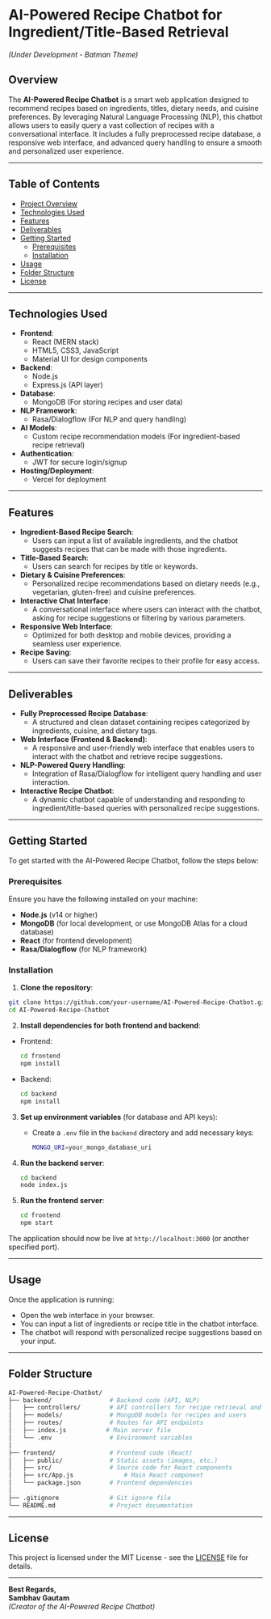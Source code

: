 # AI-Powered Recipe Chatbot for Ingredient/Title-Based Retrieval
*(Under Development - Batman Theme)*

## Overview

The **AI-Powered Recipe Chatbot** is a smart web application designed to recommend recipes based on ingredients, titles, dietary needs, and cuisine preferences. By leveraging Natural Language Processing (NLP), this chatbot allows users to easily query a vast collection of recipes with a conversational interface. It includes a fully preprocessed recipe database, a responsive web interface, and advanced query handling to ensure a smooth and personalized user experience.

---

## Table of Contents

- [Project Overview](#overview)
- [Technologies Used](#technologies-used)
- [Features](#features)
- [Deliverables](#deliverables)
- [Getting Started](#getting-started)
  - [Prerequisites](#prerequisites)
  - [Installation](#installation)
- [Usage](#usage)
- [Folder Structure](#folder-structure)
- [License](#license)

---

## Technologies Used

- **Frontend**: 
  - React (MERN stack)
  - HTML5, CSS3, JavaScript
  - Material UI for design components
- **Backend**: 
  - Node.js
  - Express.js (API layer)
- **Database**: 
  - MongoDB (For storing recipes and user data)
- **NLP Framework**:
  - Rasa/Dialogflow (For NLP and query handling)
- **AI Models**:
  - Custom recipe recommendation models (For ingredient-based recipe retrieval)
- **Authentication**: 
  - JWT for secure login/signup
- **Hosting/Deployment**: 
  - Vercel for deployment

---

## Features

- **Ingredient-Based Recipe Search**: 
  - Users can input a list of available ingredients, and the chatbot suggests recipes that can be made with those ingredients.
- **Title-Based Search**: 
  - Users can search for recipes by title or keywords.
- **Dietary & Cuisine Preferences**: 
  - Personalized recipe recommendations based on dietary needs (e.g., vegetarian, gluten-free) and cuisine preferences.
- **Interactive Chat Interface**: 
  - A conversational interface where users can interact with the chatbot, asking for recipe suggestions or filtering by various parameters.
- **Responsive Web Interface**: 
  - Optimized for both desktop and mobile devices, providing a seamless user experience.
- **Recipe Saving**: 
  - Users can save their favorite recipes to their profile for easy access.

---

## Deliverables

- **Fully Preprocessed Recipe Database**: 
  - A structured and clean dataset containing recipes categorized by ingredients, cuisine, and dietary tags.
- **Web Interface (Frontend & Backend)**: 
  - A responsive and user-friendly web interface that enables users to interact with the chatbot and retrieve recipe suggestions.
- **NLP-Powered Query Handling**: 
  - Integration of Rasa/Dialogflow for intelligent query handling and user interaction.
- **Interactive Recipe Chatbot**: 
  - A dynamic chatbot capable of understanding and responding to ingredient/title-based queries with personalized recipe suggestions.

---

## Getting Started

To get started with the AI-Powered Recipe Chatbot, follow the steps below:

### Prerequisites

Ensure you have the following installed on your machine:
- **Node.js** (v14 or higher)
- **MongoDB** (for local development, or use MongoDB Atlas for a cloud database)
- **React** (for frontend development)
- **Rasa/Dialogflow** (for NLP framework)

### Installation

1. **Clone the repository**:

```bash
git clone https://github.com/your-username/AI-Powered-Recipe-Chatbot.git
cd AI-Powered-Recipe-Chatbot
```

2. **Install dependencies for both frontend and backend**:

- Frontend:
  ```bash
  cd frontend
  npm install
  ```

- Backend:
  ```bash
  cd backend
  npm install
  ```

3. **Set up environment variables** (for database and API keys):
   - Create a `.env` file in the `backend` directory and add necessary keys:
     ```bash
     MONGO_URI=your_mongo_database_uri
     ```

4. **Run the backend server**:
   ```bash
   cd backend
   node index.js
   ```

5. **Run the frontend server**:
   ```bash
   cd frontend
   npm start
   ```

The application should now be live at `http://localhost:3000` (or another specified port).

---

## Usage

Once the application is running:

- Open the web interface in your browser.
- You can input a list of ingredients or recipe title in the chatbot interface.
- The chatbot will respond with personalized recipe suggestions based on your input.

---

## Folder Structure

```bash
AI-Powered-Recipe-Chatbot/
├── backend/                # Backend code (API, NLP)
│   ├── controllers/        # API controllers for recipe retrieval and user management
│   ├── models/             # MongoDB models for recipes and users
│   ├── routes/             # Routes for API endpoints
│   ├── index.js           # Main server file
│   └── .env                # Environment variables
│
├── frontend/               # Frontend code (React)
│   ├── public/             # Static assets (images, etc.)
│   ├── src/                # Source code for React components
│   ├── src/App.js              # Main React component
│   └── package.json        # Frontend dependencies
│
├── .gitignore              # Git ignore file
└── README.md               # Project documentation
```

---

## License

This project is licensed under the MIT License - see the [LICENSE](https://github.com/Sambhav-Gautam/AI-Powered_Recipe_Chatbot?tab=MIT-1-ov-file) file for details.

---

**Best Regards,  
Sambhav Gautam**  
*(Creator of the AI-Powered Recipe Chatbot)*

